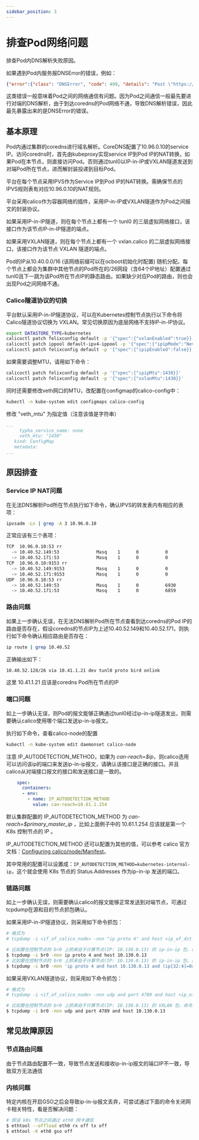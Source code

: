 ```yaml
---
sidebar_position: 3
---
```


# 排查Pod网络问题

排查Pod内DNS解析失败原因。

如果遇到Pod内服务报DNSError的错误，例如：

```json
{"error":{"class": "DNSError", "code": 499, "details": "Post \"https://default-kevstone:30357/v3/auth/tokens\": dial tcp: lookup default-kevstone: i/o timeout"}}
```

这类错误一般意味着Pod之间的网络通信有问题。因为Pod之间通信一般最先要进行对端的DNS解析，由于到达coredns的Pod网络不通，导致DNS解析错误，因此最先暴露出来的是DNSError的错误。

## 基本原理

Pod内通过集群的coredns进行域名解析。CoreDNS配置了10.96.0.10的service IP。访问coredns时，首先由kubeproxy实现service IP到Pod IP的NAT转换，如果Pod在本节点，则直接访问Pod。否则通过tunl0以IP-in-IP或VXLAN隧道发送到对端Pod所在节点，进而解封装投递到目标Pod。

平台在每个节点采用IPVS作为Service IP到Pod IP的NAT转换。需确保节点的IPVS规则表有对应10.96.0.10的NAT规则。

平台采用calico作为容器网络的插件，采用IP-in-IP或VXLAN隧道作为Pod之间报文的封装协议。

如果采用IP-in-IP隧道，则在每个节点上都有一个 tunl0 的三层虚拟网络接口，该接口作为该节点IP-in-IP隧道的端点。

如果采用VXLAN隧道，则在每个节点上都有一个 vxlan.calico 的二层虚拟网络接口，该接口作为该节点 VXLAN 隧道的端点。

Pod的IP从10.40.0.0/16 (该网络前缀可以在ocboot初始化时配置) 随机分配。每个节点上都会为集群中其他节点的Pod所在的/26网段（含64个IP地址）配置通过tunl0且下一跳为该Pod所在节点IP的静态路由。如果缺少对应Pod的路由，则也会出现Pod之间网络不通。

### Calico隧道协议的切换

平台默认采用IP-in-IP隧道协议，可以在Kubernetes控制节点执行以下命令将Calico隧道协议切换为 VXLAN。常见切换原因为底层网络不支持IP-in-IP协议。

```bash
export DATASTORE_TYPE=kubernetes
calicoctl patch felixconfig default -p '{"spec":{"vxlanEnabled":true}}'
calicoctl patch ippool default-ipv4-ippool -p '{"spec":{"ipipMode":"Never", "vxlanMode":"Always"}}'   ## wait for the vxlan.calico interface to be created and traffic to be routed through it
calicoctl patch felixconfig default -p '{"spec":{"ipipEnabled":false}}'
```
如果需要调整MTU，请用如下命令：

```bash
calicoctl patch felixconfig default -p '{"spec":{"ipipMtu":1430}}'
calicoctl patch felixconfig default -p '{"spec":{"vxlanMtu":1430}}'
```
同时还需要修改veth网口的MTU，改配置在configmap的calico-config中：

```bash
kubectl -n kube-system edit configmaps calico-config
```

修改 "veth_mtu" 为指定值（注意该值是字符串）
```yaml
...
     typha_service_name: none
     veth_mtu: "1430"
   kind: ConfigMap
   metadata:
...
```

## 原因排查

### Service IP NAT问题

在无法DNS解析Pod所在节点执行如下命令，确认IPVS的转发表内有相应的表项：

```bash
ipvsadm -Ln | grep -A 3 10.96.0.10
```

正常应该有三个表项：
```bash
TCP  10.96.0.10:53 rr
  -> 10.40.52.149:53              Masq    1      0          0
  -> 10.40.52.171:53              Masq    1      0          0
TCP  10.96.0.10:9153 rr
  -> 10.40.52.149:9153            Masq    1      0          0
  -> 10.40.52.171:9153            Masq    1      0          0
UDP  10.96.0.10:53 rr
  -> 10.40.52.149:53              Masq    1      0          6930
  -> 10.40.52.171:53              Masq    1      0          6859
```

### 路由问题

如果上一步确认无误，在无法DNS解析Pod所在节点查看到达coredns的Pod IP的路由是否存在，假设coredns的节点IP为上述10.40.52.149和10.40.52.171，则执行如下命令确认相应路由是否存在：

```bash
ip route | grep 10.40.52
```

正确输出如下：

```bash
10.40.52.128/26 via 10.41.1.21 dev tunl0 proto bird onlink
```

这里 10.41.1.21 应该是coredns Pod所在节点的IP

### 端口问题

如上一步确认无误，则Pod的报文能够正确通过tunl0经过ip-in-ip隧道发出，则需要确认calico使用哪个端口发送ip-in-ip报文。

执行如下命令，查看calico-node的配置

```bash
kubectl -n kube-system edit daemonset calico-node
```

注意 IP_AUTODETECTION_METHOD，如果为 *can-reach=$ip*，则calico选用可以访问该ip的端口来发送ip-in-ip报文，请确认该接口是正确的接口。并且calico从对端接口报文的接口和发送接口是一致的。

```yaml
    spec:
      containers:
      - env:
        - name: IP_AUTODETECTION_METHOD
          value: can-reach=10.61.1.254
```

默认集群配置的 IP_AUTODETECTION_METHOD 为 *can-reach=$primary_master_ip* ，比如上面例子中的 10.61.1.254 应该就是第一个 K8s 控制节点的 IP 。

IP_AUTODETECTION_METHOD 还可以配置为其他的值，可以参考 calico 官方文档：[Configuring calico/node/Manifest](https://projectcalico.docs.tigera.io/reference/node/configuration#ip-autodetection-methods)。

其中常用的配置可以设置成：`IP_AUTODETECTION_METHOD=kubernetes-internal-ip`，这个就会使用 K8s 节点的 Status.Addresses 作为ip-in-ip 发送的端口。


### 链路问题

如上一步确认无误，则需要确认calico的报文能够正常发送到对端节点，可通过tcpdump在源和目的节点抓包确认。

如果采用IP-in-IP隧道协议，则采用如下命令抓包：
```bash
# 格式为
# tcpdump -i <if_of_calico_node> -nnn "ip proto 4" and host <ip_of_dst_node>

# 比如要在控制节点的 br0 上抓来自于计算节点(IP: 10.130.0.13) 的 ip-in-ip 包，命令如下：
$ tcpdump -i br0 -nnn ip proto 4 and host 10.130.0.13
# 比如要在控制节点的 br0 上抓来自于计算节点(IP: 10.130.0.13) 的 ip-in-ip 包，并且上层虚拟IP是10.40.52.18 (0x0a283412)，命令如下：
$ tcpdump -i br0 -nnn 'ip proto 4 and host 10.130.0.13 and (ip[32:4]=0x0a283412 or ip[36:4]=0x0a283412)'
```

如果采用VXLAN隧道协议，则采用如下命令抓包：
```bash
# 格式为
# tcpdump -i <if_of_calico_node> -nnn udp and port 4789 and host <ip_of_dst_node>

# 比如要在控制节点的 br0 上抓来自于计算节点(IP: 10.130.0.13) 的 VXLAN 包，命令如下：
$ tcpdump -i br0 -nnn udp and port 4789 and host 10.130.0.13
```


## 常见故障原因

### 节点路由问题

由于节点路由配置不一致，导致节点发送和接收ip-in-ip报文的端口IP不一致，导致双方无法通信

### 内核问题

特定内核在开启GSO之后会导致ip-in-ip报文丢弃，可尝试通过下面的命令关闭网卡相关特性，看是否解决问题：

```bash
# 假设 k8s 节点之间通过 eth0 网卡通信
$ ethtool --offload eth0 rx off tx off 
$ ethtool -K eth0 gso off
```
